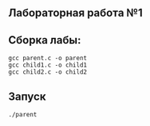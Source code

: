 ## Лабораторная работа №1

## Сборка лабы:
```
gcc parent.c -o parent
gcc child1.c -o child1
gcc child2.c -o child2
```

## Запуск
```
./parent
```
